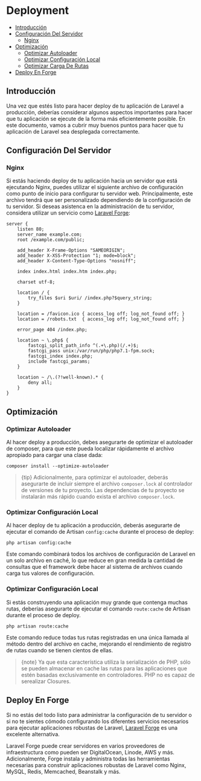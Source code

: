 # Deployment

- [Introducción](#introduction)
- [Configuración Del Servidor](#server-configuration)
    - [Nginx](#nginx)
- [Optimización](#optimization)
    - [Optimizar Autoloader](#autoloader-optimization)
    - [Optimizar Configuración Local](#optimizing-configuration-loading)
    - [Optimizar Carga De Rutas](#optimizing-route-loading)
- [Deploy En Forge](#deploying-with-forge)

<a name="introduction"></a>
## Introducción

Una vez que estés listo para hacer deploy de tu aplicación de Laravel a producción, deberías considerar algunos aspectos importantes para hacer que tu aplicación se ejecute de la forma más eficientemente posible. En este documento, vamos a cubrir muy buenos puntos para hacer que tu aplicación de Laravel sea desplegada correctamente.

<a name="server-configuration"></a>
## Configuración Del Servidor

<a name="nginx"></a>
### Nginx

Si estás haciendo deploy de tu aplicación hacia un servidor que está ejecutando Nginx, puedes utilizar el siguiente archivo de configuración como punto de inicio para configurar tu servidor web. Principalmente, este archivo tendrá que ser personalizado dependiendo de la configuración de tu servidor. Si deseas asistenca en la administración de tu servidor, considera utilizar un servicio como [Laravel Forge](https://forge.laravel.com):

    server {
        listen 80;
        server_name example.com;
        root /example.com/public;

        add_header X-Frame-Options "SAMEORIGIN";
        add_header X-XSS-Protection "1; mode=block";
        add_header X-Content-Type-Options "nosniff";

        index index.html index.htm index.php;

        charset utf-8;

        location / {
            try_files $uri $uri/ /index.php?$query_string;
        }

        location = /favicon.ico { access_log off; log_not_found off; }
        location = /robots.txt  { access_log off; log_not_found off; }

        error_page 404 /index.php;

        location ~ \.php$ {
            fastcgi_split_path_info ^(.+\.php)(/.+)$;
            fastcgi_pass unix:/var/run/php/php7.1-fpm.sock;
            fastcgi_index index.php;
            include fastcgi_params;
        }

        location ~ /\.(?!well-known).* {
            deny all;
        }
    }

<a name="optimization"></a>
## Optimización

<a name="autoloader-optimization"></a>
### Optimizar Autoloader

Al hacer deploy a producción, debes asegurarte de optimizar el autoloader de composer, para que este pueda localizar rápidamente el archivo apropiado para cargar una clase dada:

    composer install --optimize-autoloader

> {tip} Adicionalmente, para optimizar el autoloader, deberás asegurarte de incluir siempre el archivo `composer.lock` al controlador de versiones de tu proyecto. Las dependencias de tu proyecto se instalarán más rápido cuando exista el archivo `composer.lock`.

<a name="optimizing-configuration-loading"></a>
### Optimizar Configuración Local

Al hacer deploy de tu aplicación a producción, deberás asegurarte de ejecutar el comando de Artisan `config:cache` durante el proceso de deploy:

    php artisan config:cache

Este comando combinará todos los archivos de configuración de Laravel en un solo archivo en caché, lo que reduce en gran medida la cantidad de consultas que el framework debe hacer al sistema de archivos cuando carga tus valores de configuración.

<a name="optimizing-route-loading"></a>
### Optimizar Configuración Local

Si estás construyendo una aplicación muy grande que contenga muchas rutas, deberías asegurarte de ejecutar el comando `route:cache` de Artisan durante el proceso de deploy.

    php artisan route:cache

Este comando reduce todas tus rutas registradas en una única llamada al método dentro del archivo en cache, mejorando el rendimiento de registro de rutas cuando se tienen cientos de ellas.

> {note} Ya que esta característica utiliza la serialización de PHP, sólo se pueden almacenar en cache las rutas para las aplicaciones que estén basadas exclusivamente en controladores. PHP no es capaz de serealizar Closures.

<a name="deploying-with-forge"></a>
## Deploy En Forge

Si no estás del todo listo para administrar la configuración de tu servidor o si no te sientes cómodo configurando los diferentes servicios necesarios para ejecutar aplicaciones robustas de Laravel, [Laravel Forge](https://forge.laravel.com) es una excelente alternativa.

Laravel Forge puede crear servidores en varios proveedores de infraestructura como pueden ser DigitalOcean, Linode, AWS y más. Adicionalmente, Forge instala y administra todas las herramientas necesarias para construir aplicaciones robustas de Laravel como Nginx, MySQL, Redis, Memcached, Beanstalk y más.
